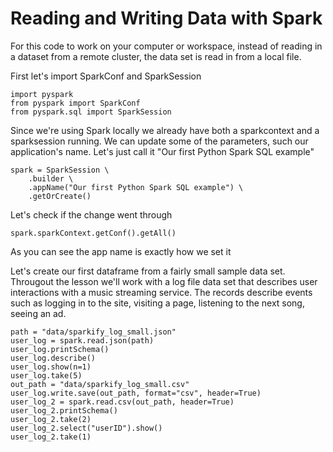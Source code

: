 # Reading and Writing Data with Spark

For this code to work on your computer or workspace, instead of reading in a dataset from a remote cluster, the data set is read in from a local file. 

First let's import SparkConf and SparkSession

```
import pyspark
from pyspark import SparkConf
from pyspark.sql import SparkSession
```

Since we're using Spark locally we already have both a sparkcontext and a sparksession running. We can update some of the parameters, such our application's name. Let's just call it "Our first Python Spark SQL example"

```
spark = SparkSession \
    .builder \
    .appName("Our first Python Spark SQL example") \
    .getOrCreate()
```

Let's check if the change went through

`spark.sparkContext.getConf().getAll()`

As you can see the app name is exactly how we set it

Let's create our first dataframe from a fairly small sample data set. Througout the lesson we'll work with a log file data set that describes user interactions with a music streaming service. The records describe events such as logging in to the site, visiting a page, listening to the next song, seeing an ad.

```
path = "data/sparkify_log_small.json"
user_log = spark.read.json(path)
user_log.printSchema()
user_log.describe()
user_log.show(n=1)
user_log.take(5)
out_path = "data/sparkify_log_small.csv"
user_log.write.save(out_path, format="csv", header=True)
user_log_2 = spark.read.csv(out_path, header=True)
user_log_2.printSchema()
user_log_2.take(2)
user_log_2.select("userID").show()
user_log_2.take(1)
```



